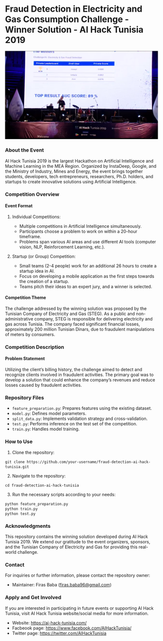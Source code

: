 # Fraud Detection in Electricity and Gas Consumption Challenge - Winner Solution - AI Hack Tunisia 2019

![AI Hack Tunisia](aihack_steg_results.png)

### About the Event

AI Hack Tunisia 2019 is the largest Hackathon on Artificial Intelligence and Machine Learning in the MEA Region. Organized by InstaDeep, Google, and the Ministry of Industry, Mines and Energy, the event brings together students, developers, tech entrepreneurs, researchers, Ph.D. holders, and startups to create innovative solutions using Artificial Intelligence.

### Competition Overview

#### Event Format

1. Individual Competitions:
   - Multiple competitions in Artificial Intelligence simultaneously.
   - Participants choose a problem to work on within a 20-hour timeframe.
   - Problems span various AI areas and use different AI tools (computer vision, NLP, Reinforcement Learning, etc.).

2. Startup (or Group) Competition:
   - Small teams (2-4 people) work for an additional 26 hours to create a startup idea in AI.
   - Focus on developing a mobile application as the first steps towards the creation of a startup.
   - Teams pitch their ideas to an expert jury, and a winner is selected.

#### Competition Theme

The challenge addressed by the winning solution was proposed by the Tunisian Company of Electricity and Gas (STEG). As a public and non-administrative company, STEG is responsible for delivering electricity and gas across Tunisia. The company faced significant financial losses, approximately 200 million Tunisian Dinars, due to fraudulent manipulations of meters by consumers.

### Competition Description

#### Problem Statement

Utilizing the client’s billing history, the challenge aimed to detect and recognize clients involved in fraudulent activities. The primary goal was to develop a solution that could enhance the company’s revenues and reduce losses caused by fraudulent activities.

### Repository Files
- `feature_preparation.py`: Prepares features using the existing dataset.
- `model.py`: Defines model parameters.
- `split_data.py`: Implements validation strategy and cross-validation.
- `test.py`: Performs inference on the test set of the competition.
- `train.py`: Handles model training.

### How to Use

1. Clone the repository:
```
git clone https://github.com/your-username/fraud-detection-ai-hack-tunisia.git
```
2. Navigate to the repository:
```
cd fraud-detection-ai-hack-tunisia
```
3. Run the necessary scripts according to your needs:
```
python feature_preparation.py
python train.py
python test.py
```

### Acknowledgments

This repository contains the winning solution developed during AI Hack Tunisia 2019. We extend our gratitude to the event organizers, sponsors, and the Tunisian Company of Electricity and Gas for providing this real-world challenge.

### Contact

For inquiries or further information, please contact the repository owner:

- Maintainer: Firas Baba (firas.baba96@gmail.com)

### Apply and Get Involved

If you are interested in participating in future events or supporting AI Hack Tunisia, visit AI Hack Tunisia website/social media for more information.
- Website: https://ai-hack-tunisia.com/
- Facbeook page: https://www.facebook.com/AIHackTunisia/
- Twitter page: https://twitter.com/AIHackTunisia





